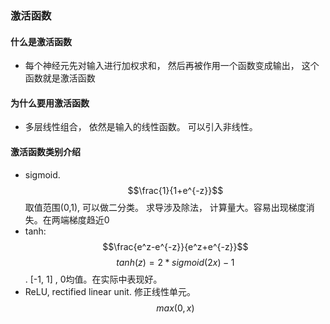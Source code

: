 ### 激活函数
#### 什么是激活函数
- 每个神经元先对输入进行加权求和， 然后再被作用一个函数变成输出， 这个函数就是激活函数
#### 为什么要用激活函数
- 多层线性组合， 依然是输入的线性函数。 可以引入非线性。
#### 激活函数类别介绍
- sigmoid. $$\frac{1}{1+e^{-z}}$$  取值范围(0,1), 可以做二分类。 求导涉及除法， 计算量大。容易出现梯度消失。在两端梯度趋近0
- tanh: $$\frac{e^z-e^{-z}}{e^z+e^{-z}}$$ $$tanh(z) = 2*sigmoid(2x) - 1$$ . [-1, 1] , 0均值。在实际中表现好。
- ReLU, rectified linear unit. 修正线性单元。 $$max(0, x)$$

